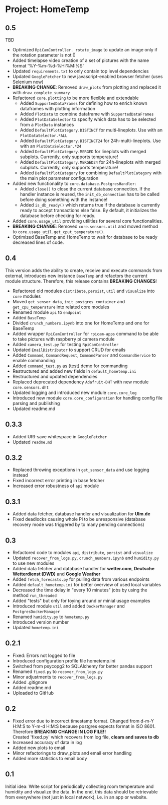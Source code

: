 # Project: HomeTemp

## 0.5

TBD

- Optimized `RpiCamController._rotate_image` to update an image only if the rotation parameter is not 0
- Added timelapse video creation of a set of pictures with the name format '%Y-%m-%d-%H:%M:%S'
- Updated `requirements.txt` to only contain top level dependencies
- Updated `GoogleFetcher` to new javascript-enabled browser fetcher (uses Selenium now)
- **BREAKING CHANGE**: Removed `draw_plots` from plotting and replaced it with `draw_complete_summary`
- Refactored `core.plotting` to be more flexible and extendable
    - Added `SupportedDataFrames` for defining how to enrich known dataframes with plotting information
    - Added `PlotData` to combine dataframe with `SupportedDataFrames`
    - Added `PlotDataSelector` to specify which data has to be selected from a `PlotData` instances
    - Added `DefaultPlotCategory.DISTINCT` for multi-lineplots. Use with an `PlotDataSelector.*ALL`
    - Added `DefaultPlotCategory.DISTINCT24` for 24h-multi-lineplots. Use with an `PlotDataSelector.*24`
    - Added `DefaultPlotCategory.MERGED` for lineplots with merged subplots. Currently, only supports temperature!
    - Added `DefaultPlotCategory.MERGED24` for 24h-lineplots with merged subplots. Currently, only supports temperature!
    - Added `DefaultPlotCategory` for combining `DefaultPlotCategory` with the main plot parameter configuration
- Added new functionality to `core.database.PostgresHandler`:
  - Added `close()` to close the current database connection. If the handler instance is reused, the `init_db_connection` has to  be called before doing something with the instance!
  - Added `is_db_ready()` which returns true if the database is currently ready to accept transactions else false. By default, it initializes the database before checking for ready.
- Added `core.usage_util` providing utilities for several core functionalities.
- **BREAKING CHANGE**: Removed `core.sensors.util` and moved method to `core.usage_util.get_cput_temperature()`.
- Optimized BaseTemp and HomeTemp to wait for database to be ready decreased lines of code.

## 0.4

This version adds the ability to create, receive and execute commands from external, introduces new instance `BaseTemp`
and refactors the current module structure. Therefore, this release contains **BREAKING CHANGES**!

- Refactored old modules `distribute`, `persist`, `util` and `visualize` into `core` modules
- Moved `get_sensor_data`, `init_postgres_container` and `get_cpu_temperature` into related core modules
- Renamed module `api` to `endpoint`
- Added `BaseTemp`
- Divided `crunch_numbers.ipynb` into one for HomeTemp and one for BaseTemp
- Added wrapper `RpiCamController` for `rpicam-apps` command to be able to take pictures with raspberry pi camera module
- Added `camera_test.py` for testing `RpiCamController`
- Updated `EmailDistributor` to support CRUD for emails
- Added `Command`, `CommandRequest`, `CommandParser` and `CommandService` to enable commanding
- Added `command_test.py` as (test) demo for commanding
- Restructured and added new fields in `default_hometemp.ini`
- Restructured and updated dependencies
- Replaced deprecated dependency `Adafruit-DHT` with new module `core.sensors.dht`
- Updated logging and introduced new module `core.core_log`
- Introduced new module `core.core_configuration` for handling config file parsing and publishing
- Updated readme.md

## 0.3.3

- Added URI-save whitespace in `GoogleFetcher`
- Updated `readme.md`

## 0.3.2

- Replaced throwing exceptions in `get_sensor_data` and use logging instead
- Fixed incorrect error printing in base fetcher
- Increased error robustness of `api` module

## 0.3.1

- Added data fetcher, database handler and visualization for **Ulm.de**
- Fixed deadlocks causing whole Pi to be unresponsive (database recovery mode was triggered by to many pending
  connections)

## 0.3

- Refactored code to modules `api`, `distribute`, `persist` and `visualize`
- Updated `recover_from_logs.py`, `crunch_numbers.ipynb` and `humidity.py` to use new modules
- Added data fetcher and database handler for **wetter.com**, **Deutsche Wetterdienst (DWD)** and **Google Weather**
- Added `fetch_forecasts.py` for pulling data from various endpoints
- Added `default_hometemp.ini` for better overview of used local variables
- Decreased the time delay in "every 10 minutes" jobs by using the method `run_threaded`
- Added "tests" but only for toying around or minial usage examples
- Introduced module `util` and added `DockerManager` and `PostgresDockerManager`
- Renamed `humidity.py` to `hometemp.py`
- Introduced version number
- Updated `hometemp.ini`

## 0.2.1

- Fixed: Errors not logged to file
- Introduced configuration profile file hometemp.ini
- Switched from psycopg2 to SQLAlchemy for better pandas support
- Renamed `fixed.py` to `recover_from_logs.py`
- Minor adjustments to `recover_from_logs.py`
- Added .gitignore
- Added readme.md
- Uploaded to GitHub

## 0.2

- Fixed error due to incorrect timestamp format. Changed from d-m-Y H:M:S to Y-m-d H:M:S because postgres expects format
  in ISO 8601. <br />
  Therefore **BREAKING CHANGE IN LOG FILE!!**<br />
  Created 'fixed.py' which recovers from log file, **clears and saves to db**
- Increased accuracy of data in log
- Added new plots to email
- Minor refactorings to draw_plots and email error handling
- Added more statistics to email body

## 0.1

Initial idea: Write script for periodically collecting room temperature and humidity and visualize the data.
In the end, this data should be retrievable from everywhere (not just in local network), i.e. in an app or website.
